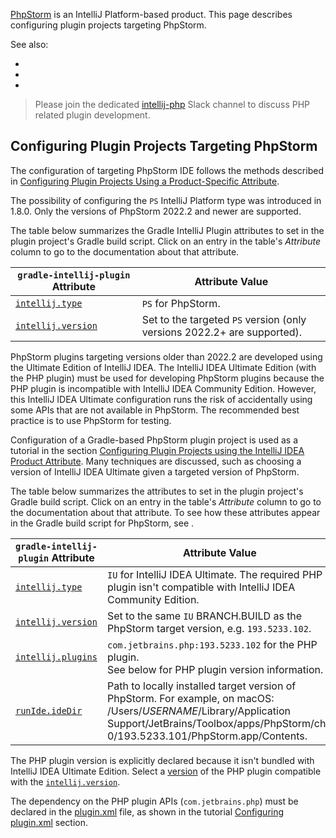 [//]: # (title: PhpStorm Plugin Development)

<!-- Copyright 2000-2022 JetBrains s.r.o. and contributors. Use of this source code is governed by the Apache 2.0 license. -->

[PhpStorm](https://www.jetbrains.com/phpstorm/) is an IntelliJ Platform-based product.
This page describes configuring plugin projects targeting PhpStorm.

See also:
* [](plugin_alternatives.md#phpstorm-advanced-metadata)
* [](php_open_api.md)
* [](existing_plugins.md)

> Please join the dedicated [intellij-php](https://jetbrains-platform.slack.com/archives/C5P9YB0LT/p1653913208725609) Slack channel to discuss PHP related plugin development.
>

## Configuring Plugin Projects Targeting PhpStorm


<tabs>

<tab title="PhpStorm IDE">

The configuration of targeting PhpStorm IDE follows the methods described in [Configuring Plugin Projects Using a Product-Specific Attribute](dev_alternate_products.md#configuring-plugin-projects-using-a-product-specific-attribute).

The possibility of configuring the `PS` IntelliJ Platform type was introduced in [](tools_gradle_intellij_plugin.md) 1.8.0.
Only the versions of PhpStorm 2022.2 and newer are supported.

The table below summarizes the Gradle IntelliJ Plugin attributes to set in the plugin project's Gradle build script.
Click on an entry in the table's *Attribute* column to go to the documentation about that attribute.

| `gradle-intellij-plugin` Attribute                                               | Attribute Value                                                                |
|----------------------------------------------------------------------------------|--------------------------------------------------------------------------------|
| [`intellij.type`](tools_gradle_intellij_plugin.md#intellij-extension-type)       | `PS` for PhpStorm.                                                             |
| [`intellij.version`](tools_gradle_intellij_plugin.md#intellij-extension-version) | Set to the targeted `PS` version (only versions 2022.2+ are supported).        |

</tab>

<tab title="PHP Plugin">

PhpStorm plugins targeting versions older than 2022.2 are developed using the Ultimate Edition of IntelliJ IDEA.
The IntelliJ IDEA Ultimate Edition (with the PHP plugin) must be used for developing PhpStorm plugins because the PHP plugin is incompatible with IntelliJ IDEA Community Edition.
However, this IntelliJ IDEA Ultimate configuration runs the risk of accidentally using some APIs that are not available in PhpStorm.
The recommended best practice is to use PhpStorm for testing.

Configuration of a Gradle-based PhpStorm plugin project is used as a tutorial in the section [Configuring Plugin Projects using the IntelliJ IDEA Product Attribute](dev_alternate_products.md#configuring-plugin-projects-using-the-intellij-idea-product-attribute).
Many techniques are discussed, such as choosing a version of IntelliJ IDEA Ultimate given a targeted version of PhpStorm.

The table below summarizes the [](tools_gradle_intellij_plugin.md) attributes to set in the plugin project's Gradle build script.
Click on an entry in the table's *Attribute* column to go to the documentation about that attribute.
To see how these attributes appear in the Gradle build script for PhpStorm, see [](dev_alternate_products.md#configuring-gradle-build-script-using-the-intellij-idea-product-attribute).

| `gradle-intellij-plugin` Attribute                                               | Attribute Value                                                                                                                                                                                                      |
|----------------------------------------------------------------------------------|----------------------------------------------------------------------------------------------------------------------------------------------------------------------------------------------------------------------|
| [`intellij.type`](tools_gradle_intellij_plugin.md#intellij-extension-type)       | `IU` for IntelliJ IDEA Ultimate. The required PHP plugin isn't compatible with IntelliJ IDEA Community Edition.                                                                                                      |
| [`intellij.version`](tools_gradle_intellij_plugin.md#intellij-extension-version) | Set to the same `IU` BRANCH.BUILD as the PhpStorm target version, e.g. `193.5233.102`.                                                                                                                               |
| [`intellij.plugins`](tools_gradle_intellij_plugin.md#intellij-extension-plugins) | `com.jetbrains.php:193.5233.102` for the PHP plugin.<br/>See below for PHP plugin version information.                                                                                                               |
| [`runIde.ideDir`](tools_gradle_intellij_plugin.md#tasks-runide-idedir)            | Path to locally installed target version of PhpStorm. For example, on macOS:<br/><path>/Users/$USERNAME$/Library/Application Support/JetBrains/Toolbox/apps/PhpStorm/ch-0/193.5233.101/PhpStorm.app/Contents</path>. |

The PHP plugin version is explicitly declared because it isn't bundled with IntelliJ IDEA Ultimate Edition.
Select a [version](https://plugins.jetbrains.com/plugin/6610-php/versions) of the PHP plugin compatible with the [`intellij.version`](tools_gradle_intellij_plugin.md#intellij-extension-version).

</tab>

</tabs>

The dependency on the PHP plugin APIs (`com.jetbrains.php`) must be declared in the <path>[plugin.xml](plugin_configuration_file.md)</path> file, as shown in the tutorial [Configuring plugin.xml](dev_alternate_products.md#configuring-pluginxml) section.
